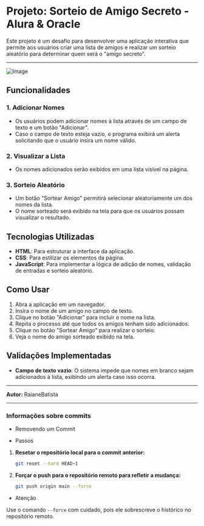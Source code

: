 # Projeto: Sorteio de Amigo Secreto - Alura & Oracle

Este projeto é um desafio para desenvolver uma aplicação interativa que permite aos usuários criar uma lista de amigos e realizar um sorteio aleatório para determinar quem será o "amigo secreto". 

---
![Image](https://github.com/user-attachments/assets/4ce58d15-f553-4619-ad65-afe2c54d98a7)


## Funcionalidades

### 1. Adicionar Nomes
- Os usuários podem adicionar nomes à lista através de um campo de texto e um botão "Adicionar".
- Caso o campo de texto esteja vazio, o programa exibirá um alerta solicitando que o usuário insira um nome válido.

### 2. Visualizar a Lista
- Os nomes adicionados serão exibidos em uma lista visível na página.

### 3. Sorteio Aleatório
- Um botão "Sortear Amigo" permitirá selecionar aleatoriamente um dos nomes da lista.
- O nome sorteado será exibido na tela para que os usuários possam visualizar o resultado.

## Tecnologias Utilizadas
- **HTML**: Para estruturar a interface da aplicação.
- **CSS**: Para estilizar os elementos da página.
- **JavaScript**: Para implementar a lógica de adição de nomes, validação de entradas e sorteio aleatório.

## Como Usar
1. Abra a aplicação em um navegador.
2. Insira o nome de um amigo no campo de texto.
3. Clique no botão "Adicionar" para incluir o nome na lista.
4. Repita o processo até que todos os amigos tenham sido adicionados.
5. Clique no botão "Sortear Amigo" para realizar o sorteio.
6. Veja o nome do amigo sorteado exibido na tela.

## Validações Implementadas
- **Campo de texto vazio**: O sistema impede que nomes em branco sejam adicionados à lista, exibindo um alerta caso isso ocorra.

<!-- ## Melhorias Futuras
- Adicionar a funcionalidade de remover nomes da lista.
- Permitir salvar e carregar listas previamente criadas.
- Implementar um design responsivo para melhor experiência em dispositivos móveis.
- Adicionar animações durante o sorteio para uma experiência mais divertida. -->

---
**Autor:** RaianeBatista

---
### Informações sobre commits
- Removendo um Commit

- Passos

1. **Resetar o repositório local para o commit anterior:**
   ```bash
   git reset --hard HEAD~1
   ```

2. **Forçar o push para o repositório remoto para refletir a mudança:**
   ```bash
   git push origin main --force
   ```

- Atenção

Use o comando `--force` com cuidado, pois ele sobrescreve o histórico no repositório remoto.
